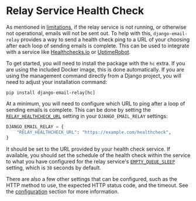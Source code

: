# Relay Service Health Check

As mentioned in [limitations](../index.md#limitations), if the relay service is not running, or otherwise not operational, emails will not be sent out. To help with this, `django-email-relay` provides a way to send a health check ping to a URL of your choosing after each loop of sending emails is complete. This can be used to integrate with a service like [Healthchecks.io](https://healthchecks.io/) or [UptimeRobot](https://uptimerobot.com/).

To get started, you will need to install the package with the `hc` extra. If you are using the included Docker image, this is done automatically. If you are using the management command directly from a Django project, you will need to adjust your installation command:

```shell
pip install django-email-relay[hc]
```

At a minimum, you will need to configure which URL to ping after a loop of sending emails is complete. This can be done by setting the [`RELAY_HEALTHCHECK_URL`](../configuration/index.md#relay_healthcheck_url) setting in your `DJANGO_EMAIL_RELAY` settings:

```python
DJANGO_EMAIL_RELAY = {
    "RELAY_HEALTHCHECK_URL": "https://example.com/healthcheck",
}
```

It should be set to the URL provided by your health check service. If available, you should set the schedule of the health check within the service to what you have configured for the relay service's [`EMPTY_QUEUE_SLEEP`](../configuration/index.md#empty_queue_sleep) setting, which is `30` seconds by default.

There are also a few other settings that can be configured, such as the HTTP method to use, the expected HTTP status code, and the timeout. See the [configuration](../configuration/index.md) section for more information.
